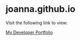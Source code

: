 # joanna.github.io

Visit the following link to view:

<a href="http://joanna-foss.github.io/joanna.github.io">My Developer Portfolio</a>
